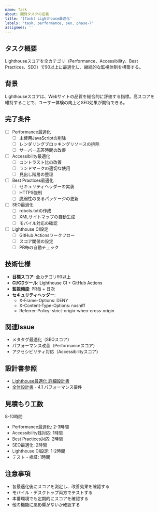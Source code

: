```yaml
---
name: Task
about: 開発タスクの定義
title: '[Task] Lighthouse最適化'
labels: 'task, performance, seo, phase-7'
assignees: ''
---
```


## タスク概要

Lighthouseスコアを全カテゴリ（Performance、Accessibility、Best Practices、SEO）で90以上に最適化し、継続的な監視体制を構築する。

## 背景

Lighthouseスコアは、Webサイトの品質を総合的に評価する指標。高スコアを維持することで、ユーザー体験の向上とSEO効果が期待できる。

## 完了条件

- [ ] Performance最適化
    - [ ] 未使用JavaScriptの削除
    - [ ] レンダリングブロッキングリソースの排除
    - [ ] サーバー応答時間の改善
- [ ] Accessibility最適化
    - [ ] コントラスト比の改善
    - [ ] ランドマークの適切な使用
    - [ ] 見出し階層の整理
- [ ] Best Practices最適化
    - [ ] セキュリティヘッダーの実装
    - [ ] HTTPS強制
    - [ ] 脆弱性のあるパッケージの更新
- [ ] SEO最適化
    - [ ] robots.txtの作成
    - [ ] XMLサイトマップの自動生成
    - [ ] モバイル対応の確認
- [ ] Lighthouse CI設定
    - [ ] GitHub Actionsワークフロー
    - [ ] スコア閾値の設定
    - [ ] PR毎の自動チェック

## 技術仕様

- **目標スコア**: 全カテゴリ90以上
- **CI/CDツール**: Lighthouse CI + GitHub Actions
- **監視頻度**: PR毎 + 日次
- **セキュリティヘッダー**:
    - X-Frame-Options: DENY
    - X-Content-Type-Options: nosniff
    - Referrer-Policy: strict-origin-when-cross-origin

## 関連Issue

- メタタグ最適化（SEOスコア）
- パフォーマンス改善（Performanceスコア）
- アクセシビリティ対応（Accessibilityスコア）

## 設計書参照

- [Lighthouse最適化 詳細設計書](../designs/phase-7/04_lighthouse-optimization.md)
- [全体設計書](../design.md) - 4.1 パフォーマンス要件

## 見積もり工数

8-10時間

- Performance最適化: 2-3時間
- Accessibility残対応: 1時間
- Best Practices対応: 2時間
- SEO最適化: 2時間
- Lighthouse CI設定: 1-2時間
- テスト・検証: 1時間

## 注意事項

- 各最適化後にスコアを測定し、改善効果を確認する
- モバイル・デスクトップ両方でテストする
- 本番環境でも定期的にスコアを確認する
- 他の機能に悪影響がないか確認する
